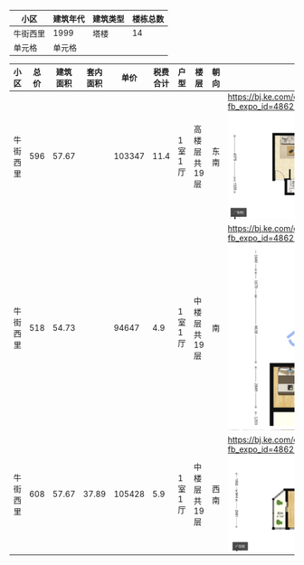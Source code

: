 |  小区   |  建筑年代 | 建筑类型 |楼栋总数|
|  ----  | ----  |----  |----  |
| 牛街西里  | 1999 |塔楼 |14 |
| 单元格  | 单元格 |



|  小区   | 总价 | 建筑面积 |套内面积 |单价| 税费合计|户型 | 楼层 | 朝向 |户型图/链接 | 
|  ----  | ----  |----  |---- |---- |---- |----   |----  |----  |----  |
| 牛街西里 | 596  |57.67|| 103347| 11.4 |1室1厅| ⾼楼层共19层|东 南|https://bj.ke.com/ershoufang/101112773349.html?fb_expo_id=486213554082254853 ![avatar](./img/1.png)|
| 牛街西里 | 518   |54.73|| 94647| 4.9 |1室1厅| 中楼层共19层|南|https://bj.ke.com/ershoufang/101106094177.html?fb_expo_id=486212682925117442 ![avatar](./img/2.png)|
| 牛街西里 | 608   |57.67| 37.89|105428| 5.9 |1室1厅| 中楼层共19层|西南|https://bj.ke.com/ershoufang/101112507405.html?fb_expo_id=486213554082254850 ![avatar](./img/3.png)|

